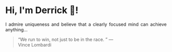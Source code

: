 # Hi, I'm Derrick 👋!
<p align="justify">I admire uniqueness and believe that a clearly focused mind can achieve anything...</p> 
<!-- #quote-start -->
<blockquote>&ldquo;We run to win, not just to be in the race.  &rdquo; &mdash; <footer>Vince Lombardi</footer></blockquote>
<!-- #quote-end -->
